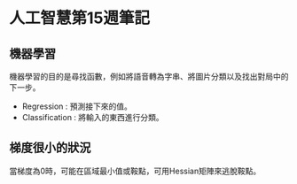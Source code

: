 # 人工智慧第15週筆記
## 機器學習
機器學習的目的是尋找函數，例如將語音轉為字串、將圖片分類以及找出對局中的下一步。
* Regression : 預測接下來的值。
* Classification : 將輸入的東西進行分類。

## 梯度很小的狀況
當梯度為0時，可能在區域最小值或鞍點，可用Hessian矩陣來逃脫鞍點。